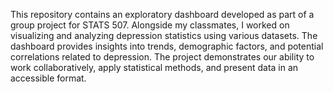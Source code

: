 This repository contains an exploratory dashboard developed as part of a group project for STATS 507. Alongside my classmates, I worked on visualizing and analyzing depression statistics using various datasets. The dashboard provides insights into trends, demographic factors, and potential correlations related to depression. The project demonstrates our ability to work collaboratively, apply statistical methods, and present data in an accessible format.
